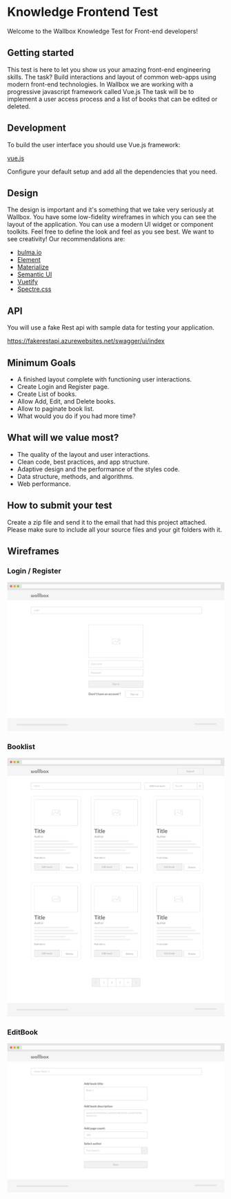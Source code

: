 # Knowledge Frontend Test
Welcome to the Wallbox Knowledge Test for Front-end developers!

## Getting started
This test is here to let you show us your amazing front-end engineering skills.
The task? Build interactions and layout of common web-apps using modern front-end technologies. In Wallbox we are working with a progressive javascript framework called Vue.js
The task will be to implement a user access process and a list of books that can be edited or deleted.

## Development
To build the user interface you should use Vue.js framework:

[vue.js](https://vuejs.org/)
 							
Configure your default setup and add all the dependencies that you need.


## Design
The design is important and it's something that we take very seriously at Wallbox.
You have some low-fidelity wireframes in which you can see the layout of the application. You can use a modern UI widget or component toolkits. Feel free to define the look and feel as you see best. We want to see creativity!
Our recommendations are:
* [bulma.io](https://bulma.io)
* [Element](https://element.eleme.io)
* [Materialize](​https://materializecss.com)
* [Semantic UI](https://semantic-ui.com)
* [Vuetify](https://vuetifyjs.com/en)
* [Spectre.css](https://picturepan2.github.io/spectre)

## API
You will use a fake Rest api with sample data for testing your application.

https://fakerestapi.azurewebsites.net/swagger/ui/index


## Minimum Goals
* A finished layout complete with functioning user interactions.
* Create Login and Register page.
* Create List of books.
* Allow Add, Edit, and Delete books.
* Allow to paginate book list.		
* What would you do if you had more time?

## What will we value most?

* The quality of the layout and user interactions.
* Clean code, best practices, and app structure.	
* Adaptive design and the performance of the styles code.
* Data structure, methods, and algorithms.
* Web performance.

## How to submit your test
							
Create a zip file and send it to the email that had this project attached. Please make sure to include all your source files and your git folders with it.

## Wireframes
### Login / Register
![Login/Register](./Wireframes/Login_Register.jpg)
### Booklist
![Book List](./Wireframes/BooksList.jpg)
### EditBook
![Book Edit](./Wireframes/EditBook.jpg)
